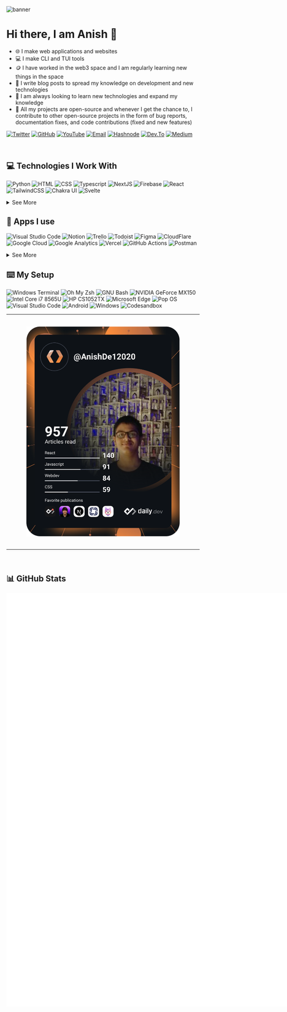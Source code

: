 ![banner](https://user-images.githubusercontent.com/63192115/176181232-2d0a6027-0b0a-4cee-b3ba-aacf7d293384.png)

# Hi there, I am Anish 👋

- 🌐 I make web applications and websites
- 💻 I make CLI and TUI tools
- 🪙 I have worked in the web3 space and I am regularly learning new things in the space
- 📝 I write blog posts to spread my knowledge on development and new technologies
- 📖 I am always looking to learn new technologies and expand my knowledge
- 👐 All my projects are open-source and whenever I get the chance to, I contribute to other open-source projects in the form of bug reports, documentation fixes, and code contributions (fixed and new features)

[![Twitter](https://img.shields.io/badge/Twitter-1DA1F2?style=for-the-badge&logo=twitter&logoColor=white)](https://twitter.com/anishde12020)
[![GitHub](https://img.shields.io/badge/GitHub-100000?style=for-the-badge&logo=github&logoColor=white)](https://github.com/AnishDe12020)
[![YouTube](https://img.shields.io/badge/YouTube-FF0000?style=for-the-badge&logo=youtube&logoColor=white)](https://www.youtube.com/anishtechtutorials)
[![Email](https://img.shields.io/badge/Email-D14836?style=for-the-badge&logo=gmail&logoColor=white)](mailto:contact@anishde.dev)
[![Hashnode](https://img.shields.io/badge/Hashnode-2962FF?style=for-the-badge&logo=hashnode&logoColor=white)](https://blog.anishde.dev/)
[![Dev.To](https://img.shields.io/badge/dev.to-0A0A0A?style=for-the-badge&logo=devdotto&logoColor=white)](https://dev.to/anishde12020)
[![Medium](https://img.shields.io/badge/Medium-12100E?style=for-the-badge&logo=medium&logoColor=white)](https://medium.com/@anishde12020)

&nbsp;
## 💻 Technologies I Work With

![Python](https://img.shields.io/badge/Python-3776AB?style=for-the-badge&logo=python&logoColor=white)
![HTML](https://img.shields.io/badge/HTML5-E34F26?style=for-the-badge&logo=html5&logoColor=white)
![CSS](https://img.shields.io/badge/CSS3-1572B6?style=for-the-badge&logo=css3&logoColor=white)
![Typescript](https://img.shields.io/badge/TypeScript-007ACC?style=for-the-badge&logo=typescript&logoColor=white)
![NextJS](https://img.shields.io/badge/next.js-000000?style=for-the-badge&logo=nextdotjs&logoColor=white)
![Firebase](https://img.shields.io/badge/firebase-ffca28?style=for-the-badge&logo=firebase&logoColor=black)
![React](https://img.shields.io/badge/React-20232A?style=for-the-badge&logo=react&logoColor=61DAFB)
![TailwindCSS](https://img.shields.io/badge/Tailwind_CSS-38B2AC?style=for-the-badge&logo=tailwind-css&logoColor=white)
![Chakra UI](https://img.shields.io/badge/Chakra--UI-319795?style=for-the-badge&logo=chakra-ui&logoColor=white)
![Svelte](https://img.shields.io/badge/Svelte-4A4A55?style=for-the-badge&logo=svelte&logoColor=FF3E00)

<details>
  <summary>See More</summary>
  
![JavaScript](https://img.shields.io/badge/JavaScript-323330?style=for-the-badge&logo=javascript&logoColor=F7DF1E)
![JSON](https://img.shields.io/badge/json-5E5C5C?style=for-the-badge&logo=json&logoColor=white)
![MonogDB](https://img.shields.io/badge/MongoDB-4EA94B?style=for-the-badge&logo=mongodb&logoColor=white)
![Supabase](https://img.shields.io/badge/Supabase-181818?style=for-the-badge&logo=supabase&logoColor=white)
![NodeJS](https://img.shields.io/badge/Node.js-339933?style=for-the-badge&logo=nodedotjs&logoColor=white)
![NPM](https://img.shields.io/badge/npm-CB3837?style=for-the-badge&logo=npm&logoColor=white)
![Yarn](https://img.shields.io/badge/Yarn-2C8EBB?style=for-the-badge&logo=yarn&logoColor=white)
![ExpressJS](https://img.shields.io/badge/Express.js-000000?style=for-the-badge&logo=express&logoColor=white)
![SASS](https://img.shields.io/badge/Sass-CC6699?style=for-the-badge&logo=sass&logoColor=white)
![Jupyter](https://img.shields.io/badge/Jupyter-F37626.svg?&style=for-the-badge&logo=Jupyter&logoColor=white)
![Markdown](https://img.shields.io/badge/Markdown-000000?style=for-the-badge&logo=markdown&logoColor=white)
![Styled Components](https://img.shields.io/badge/styled--components-DB7093?style=for-the-badge&logo=styled-components&logoColor=white)
![Redux](https://img.shields.io/badge/Redux-593D88?style=for-the-badge&logo=redux&logoColor=white)
![Flask](https://img.shields.io/badge/Flask-000000?style=for-the-badge&logo=flask&logoColor=white)
![GraphQL](https://img.shields.io/badge/GraphQl-E10098?style=for-the-badge&logo=graphql&logoColor=white)
![Docker](https://img.shields.io/badge/Docker-2CA5E0?style=for-the-badge&logo=docker&logoColor=white)
![Git](https://img.shields.io/badge/Git-F05032?style=for-the-badge&logo=git&logoColor=white)
![ESLint](https://img.shields.io/badge/eslint-3A33D1?style=for-the-badge&logo=eslint&logoColor=white)
![Prettier](https://img.shields.io/badge/prettier-1A2C34?style=for-the-badge&logo=prettier&logoColor=F7BA3E)
  
</details>
  
## 📱 Apps I use

![Visual Studio Code](https://img.shields.io/badge/Visual_Studio_Code-0078D4?style=for-the-badge&logo=visual%20studio%20code&logoColor=white)
![Notion](https://img.shields.io/badge/Notion-000000?style=for-the-badge&logo=notion&logoColor=white)
![Trello](https://img.shields.io/badge/Trello-0052CC?style=for-the-badge&logo=trello&logoColor=white)
![Todoist](https://img.shields.io/badge/Todoist-E44332?style=for-the-badge&logo=todoist&logoColor=white)
![Figma](https://img.shields.io/badge/Figma-F24E1E?style=for-the-badge&logo=figma&logoColor=white)
![CloudFlare](https://img.shields.io/badge/Cloudflare-F38020?style=for-the-badge&logo=Cloudflare&logoColor=white)
![Google Cloud](https://img.shields.io/badge/Google_Cloud-4285F4?style=for-the-badge&logo=google-cloud&logoColor=white)
![Google Analytics](https://img.shields.io/badge/Google%20Analytics-E37400?style=for-the-badge&logo=google%20analytics&logoColor=white)
![Vercel](https://img.shields.io/badge/Vercel-000000?style=for-the-badge&logo=vercel&logoColor=white)
![GitHub Actions](https://img.shields.io/badge/GitHub_Actions-2088FF?style=for-the-badge&logo=github-actions&logoColor=white)
![Postman](https://img.shields.io/badge/Postman-FF6C37?style=for-the-badge&logo=Postman&logoColor=white)

<details>
  <summary>See More</summary>

![Microsoft Excel](https://img.shields.io/badge/Microsoft_Excel-217346?style=for-the-badge&logo=microsoft-excel&logoColor=white)
![Microsoft Powerpoint](https://img.shields.io/badge/Microsoft_PowerPoint-B7472A?style=for-the-badge&logo=microsoft-powerpoint&logoColor=white)
![Microsoft Office](https://img.shields.io/badge/Microsoft_Office-D83B01?style=for-the-badge&logo=microsoft-office&logoColor=white)
![Microsoft Word](https://img.shields.io/badge/Microsoft_Word-2B579A?style=for-the-badge&logo=microsoft-word&logoColor=white)
![Microsoft Sharepoint](https://img.shields.io/badge/Microsoft_SharePoint-0078D4?style=for-the-badge&logo=microsoft-sharepoint&logoColor=white)
![Google Sheets](https://img.shields.io/badge/Google%20Sheets-34A853?style=for-the-badge&logo=google-sheets&logoColor=white)
![Libre Office](https://img.shields.io/badge/LibreOffice-18A303?style=for-the-badge&logo=LibreOffice&logoColor=white)
![Adobe Creative Cloud](https://img.shields.io/badge/Adobe%20Creative%20Cloud-DA1F26?style=for-the-badge&logo=Adobe%20Creative%20Cloud&logoColor=white)
![Adobe After Effects](https://img.shields.io/badge/Adobe-After%20Effects-CF96FD?style=for-the-badge&logo=Adobe-After-Effects&labelColor=393665&logoWidth=15)
![Adobe Premiere Pro](https://img.shields.io/badge/Adobe-Premiere%20Pro-9999FF?style=for-the-badge&logo=Adobe-Premiere%20Pro&labelColor=2f2f5b&logoWidth=15)
![GIMP](https://img.shields.io/badge/gimp-5C5543?style=for-the-badge&logo=gimp&logoColor=white)
![Canva](https://img.shields.io/badge/Canva-%2300C4CC.svg?&style=for-the-badge&logo=Canva&logoColor=white)
![Udemy](https://img.shields.io/badge/Udemy-EC5252?style=for-the-badge&logo=Udemy&logoColor=white)
![Udacity](https://img.shields.io/badge/Udacity-grey?style=for-the-badge&logo=udacity&logoColor=#5FCFEE)
![freeCodeCamp](https://img.shields.io/badge/free%20code%20camp-27273D?style=for-the-badge&logo=freecodecamp&logoColor=white0)
![SkillShare](https://img.shields.io/badge/skill%20share-002333?style=for-the-badge&logo=skillshare&logoColor=white)
![Exercism](https://img.shields.io/badge/Exercism-009CAB?style=for-the-badge&logo=exercism&logoColor=white)
![Gitbook](https://img.shields.io/badge/GitBook-7B36ED?style=for-the-badge&logo=gitbook&logoColor=white)
![Gitkraken](https://img.shields.io/badge/GitKraken-179287?style=for-the-badge&logo=GitKraken&logoColor=white)
![NextCloud](https://img.shields.io/badge/Nextcloud-0082C9?style=for-the-badge&logo=Nextcloud&logoColor=white)
![Google Colaboratory](https://img.shields.io/badge/Colab-F9AB00?style=for-the-badge&logo=googlecolab&color=525252)
  
</details>
  
## ⌨️ My Setup
  
![Windows Terminal](https://img.shields.io/badge/windows%20terminal-4D4D4D?style=for-the-badge&logo=windows%20terminal&logoColor=white)
![Oh My Zsh](https://img.shields.io/badge/oh_my_zsh-1A2C34?style=for-the-badge&logo=ohmyzsh&logoColor=white)
![GNU Bash](https://img.shields.io/badge/GNU%20Bash-4EAA25?style=for-the-badge&logo=GNU%20Bash&logoColor=white)
![NVIDIA GeForce MX150](https://img.shields.io/badge/NVIDIA-GeForceMX150-76B900?style=for-the-badge&logo=nvidia&logoColor=white)
![Intel Core i7 8565U](https://img.shields.io/badge/Intel-Core_i7_8565U-0071C5?style=for-the-badge&logo=intel&logoColor=white)
![HP CS1052TX](https://img.shields.io/badge/hp-CS1052TX-0096D6?style=for-the-badge&logo=hp&logoColor=white)
![Microsoft Edge](https://img.shields.io/badge/Microsoft_Edge-0078D7?style=for-the-badge&logo=Microsoft-edge&logoColor=white)
![Pop OS](https://img.shields.io/badge/Pop!_OS-48B9C7?style=for-the-badge&logo=Pop!_OS&logoColor=white)
![Visual Studio Code](https://img.shields.io/badge/Visual_Studio_Code-0078D4?style=for-the-badge&logo=visual%20studio%20code&logoColor=white)
![Android](https://img.shields.io/badge/Android-3DDC84?style=for-the-badge&logo=android&logoColor=white)
![Windows](https://img.shields.io/badge/Windows-0078D6?style=for-the-badge&logo=windows&logoColor=white)
![Codesandbox](https://img.shields.io/badge/Codesandbox-000000?style=for-the-badge&logo=CodeSandbox&logoColor=white)

---

<br>

<div align="center">
<a href="https://app.daily.dev/AnishDe12020"><img src="devcard.svg" width="400" alt="Anish De's Dev Card"/></a>
</div>

<br>

---
  
&nbsp;
## 📊 GitHub Stats

<!-- ---
### My skills (Expanding as I learn more!!!):

<img src="https://github.com/devicons/devicon/blob/master/icons/javascript/javascript-original.svg" alt="JavaScript" width="50" height="50"/> <img src="https://github.com/devicons/devicon/blob/master/icons/css3/css3-original.svg" alt="Css" width="50" height="50"/> <img src="https://github.com/devicons/devicon/blob/master/icons/react/react-original.svg" alt="React" width="50" height="50"/> <img src="https://github.com/devicons/devicon/blob/master/icons/python/python-original.svg" alt="Python" width="50" height="50"/> <img src="https://github.com/devicons/devicon/blob/master/icons/github/github-original.svg" alt="GitHub" width="50" height="50"/> <img src="https://github.com/devicons/devicon/blob/master/icons/git/git-original.svg" alt="Git" width="50" height="50"/> <img src="https://github.com/devicons/devicon/blob/master/icons/linux/linux-original.svg" alt="Linux" width="50" height="50"/> <img src="https://github.com/devicons/devicon/blob/master/icons/vscode/vscode-original.svg" alt="VsCode" width="50" height="50"/>  -->

<!-- ---

![Anish's GitHub Stats](https://my-readme-stats-anishde12020.vercel.app/api?username=AnishDe12020&theme=radical&show_icons=true&count_private=true)

![Top Langs](https://my-readme-stats-anishde12020.vercel.app/api/top-langs/?username=AnishDe12020&theme=radical&langs_count=10&layout=compact)

![Anish's wakatime stats](https://my-readme-stats-anishde12020.vercel.app/api/wakatime/?username=AnishDe12020&theme=radical&layout=compact)

--- -->
<!-- <div style="display:flex;flex-direction:row">
  <img src="metrics.base.svg" alt="Base Metrics" />
  <div style="display:flex;flex-direction:column;">
    <img src="metrics.achievements.svg" alt="Achievments" />
    <img src="metrics.tweets.svg" alt="Tweets" />
  </div>
</div> -->

<!-- | ![Top Left Metrics](metrics.top.left.svg) | ![Top Right Metrics](metrics.top.right.svg) |
| ----------------------------------------- | ------------------------------------------- | -->

<div style="display:flex;flex-direction:row;">
  <img src="metrics.top.left.svg" alt="Top Left Metrics" width="400px" />
  <img src="metrics.top.right.svg" alt="Top Right Metrics" width="400px" />
<div>

<details>
  <summary>More Metrics</summary>
  
<!-- | ![Bottom Left Metrics](metrics.bottom.left.svg) | ![Bottom Right Metrics](metrics.bottom.right.svg) |
| ----------------------------------------- | ------------------------------------------- | -->
  
<div style="display:flex;flex-direction:row;">
  <img src="metrics.bottom.left.svg" alt="Bottom Left Metrics" width="400px" />
  <img src="metrics.bottom.right.svg" alt="Bottom Right Metrics" width="400px" />
<div>
  
</details>
  
<details>
  <summary>Stat Cards</summary>
  <div style="display:flex;flex-direction:row;" align="center">
    <img src="https://github-readme-stats.vercel.app/api?username=anishde12020&count_private=true&show_icons=true&theme=radical" alt="AnishDe12020's GitHub Stats" width="400px" height="200px" />
    <img src="https://github-readme-stats.vercel.app/api/wakatime?username=AnishDe12020&layout=compact&theme=radical" alt="AnishDe12020's  Wakatime States" width="400px" height="200px"/>
  </div>
</details>

<!-- <div style="display:flex;">
  <img src="metrics.left.svg" alt="Left Metrics" />
  <img src="metrics.right.svg" alt="Right Metrics" />
</div> -->

<!-- ![Left Metrics](metrics.left.svg) ![Right Metrics](metrics.right.svg) -->

<!-- <img src="metrics.base.svg" alt="Base Metrics" align="left" />
<img src="metrics.achievements.svg" alt="Achievments" align="right" />
  <img src="metrics.tweets.svg" alt="Tweets" align="right" /> -->

<!-- ![Base Metrics](metrics.base.svg)
![Achievments](metrics.achievements.svg)
![Tweets](metrics.tweets.svg) -->

## 📰 My Latest Blog Posts
<!-- HASHNODE_BLOG:START -->
<p align="left">
<a href="https://blog.anishde.dev//how-to-quickly-create-a-gasless-nft-collection-on-solana-with-candypay" title="How to quickly create a Gasless NFT Collection on Solana with CandyPay"><img src="https://cdn.hashnode.com/res/hashnode/image/upload/v1661675955811/Oyqc_FemE.png" alt="How to quickly create a Gasless NFT Collection on Solana with CandyPay" width="250px" align="left" /></a>
<a href="https://blog.anishde.dev//how-to-quickly-create-a-gasless-nft-collection-on-solana-with-candypay" title="How to quickly create a Gasless NFT Collection on Solana with CandyPay"><strong>How to quickly create a Gasless NFT Collection on Solana with CandyPay</strong></a>
<div><strong>29 Aug 2022</strong> | <strong>Updated: 5 Sept 2022</strong></div>
<br/> Let's say you are an NFT creator and want to publish your NFT onto the Solana blockchain quickly. This can be time-consuming as it involves creating the collection, setting up a minting website, etc. It also requires you to be familiar with all the t... </p> <br/> <br/>
<p align="left">
<a href="https://blog.anishde.dev//5-modern-cli-tools-that-help-boost-your-productivity" title="5 Modern CLI tools that help boost your productivity"><img src="https://cdn.hashnode.com/res/hashnode/image/upload/v1660393311485/olDcPwC6h.png" alt="5 Modern CLI tools that help boost your productivity" width="250px" align="left" /></a>
<a href="https://blog.anishde.dev//5-modern-cli-tools-that-help-boost-your-productivity" title="5 Modern CLI tools that help boost your productivity"><strong>5 Modern CLI tools that help boost your productivity</strong></a>
<div><strong>13 Aug 2022</strong> | <strong>Updated: 16 Aug 2022</strong></div>
<br/> As developers, most of us use the terminal to interact with our computers for many tasks as we find it more productive. We are familiar with commands like ls, cd, cat, grep, and find. These are primarily pre-installed on our computers and mostly get ... </p> <br/> <br/>
<p align="left">
<a href="https://blog.anishde.dev//forgit-and-lazygit-the-2-git-tools-to-supercharge-your-git-workflow" title="Forgit and Lazygit. The 2 Git tools to supercharge your git workflow?"><img src="https://cdn.hashnode.com/res/hashnode/image/unsplash/842ofHC6MaI/upload/v1658565475883/khowiElqD.jpeg" alt="Forgit and Lazygit. The 2 Git tools to supercharge your git workflow?" width="250px" align="left" /></a>
<a href="https://blog.anishde.dev//forgit-and-lazygit-the-2-git-tools-to-supercharge-your-git-workflow" title="Forgit and Lazygit. The 2 Git tools to supercharge your git workflow?"><strong>Forgit and Lazygit. The 2 Git tools to supercharge your git workflow?</strong></a>
<div><strong>23 July 2022</strong></div>
<br/> Most of us use version control systems (mostly git) for our projects but the git CLI is unproductive. We often need to run multiple commands and got to type more characters. 
Well, what if I told you there are tools that can improve this significantl... </p> <br/> <br/>
<!-- HASHNODE_BLOG:END -->

<!-- ### [See More at blog.anishde.dev]() -->
  
<div align="center">  
  <a href="https://blog.anishde.dev/"><img src="https://img.shields.io/badge/See More-1F75FE?style=for-the-badge" alt="More Blog Posts" height="50px" width="150px" /></a>
</div>
  
![Hits - Counting since Jan 25 2022](https://hits-app.vercel.app/hits?url=https%3A%2F%2Fgithub.com%2FAnishDe12020)
